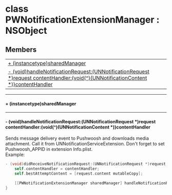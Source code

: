 
# <a name="heading"></a>class PWNotificationExtensionManager : NSObject  

## Members  

<table>
	<tr>
		<td><a href="#1a3f88e929cd02d686ffda946ad238575f">+ (instancetype)sharedManager</a></td>
	</tr>
	<tr>
		<td><a href="#1a5c4c0640df52e8b6bf08ad83d9fff58b">- (void)handleNotificationRequest:(UNNotificationRequest *)request contentHandler:(void(^)(UNNotificationContent *))contentHandler</a></td>
	</tr>
</table>


----------  
  

#### <a name="1a3f88e929cd02d686ffda946ad238575f"></a>+ (instancetype)sharedManager  


----------  
  

#### <a name="1a5c4c0640df52e8b6bf08ad83d9fff58b"></a>- (void)handleNotificationRequest:(UNNotificationRequest \*)request contentHandler:(void(^)(UNNotificationContent \*))contentHandler  
Sends message delivery event to Pushwoosh and downloads media attachment. Call it from UNNotificationServiceExtension. Don't forget to set Pushwoosh\_APPID in extension Info.plist.<br/>Example: 
```Objective-C
- (void)didReceiveNotificationRequest:(UNNotificationRequest *)request withContentHandler:(void (^)(UNNotificationContent * _Nonnull))contentHandler {
    self.contentHandler = contentHandler;
    self.bestAttemptContent = [request.content mutableCopy];
    
    [[PWNotificationExtensionManager sharedManager] handleNotificationRequest:request contentHandler:contentHandler];
}
```
